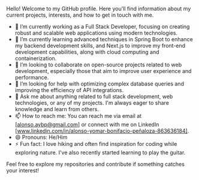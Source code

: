 Hello! Welcome to my GitHub profile. Here you'll find information about my current projects, interests, and how to get in touch with me.

- 🔭 I’m currently working as a Full Stack Developer, focusing on creating robust and scalable web applications using modern technologies.
- 🌱 I’m currently learning advanced techniques in Spring Boot to enhance my backend development skills, and Next.js to improve my front-end development capabilities, along with cloud computing and containerization.
- 👯 I’m looking to collaborate on open-source projects related to web development, especially those that aim to improve user experience and performance.
- 🤔 I’m looking for help with optimizing complex database queries and improving the efficiency of API integrations.
- 💬 Ask me about anything related to full stack development, web technologies, or any of my projects. I'm always eager to share knowledge and learn from others.
- 📫 How to reach me: You can reach me via email at [alonso.aybp@gmail.com] or connect with me on LinkedIn [www.linkedin.com/in/alonso-yomar-bonifacio-peñaloza-863636184].
- 😄 Pronouns: He/Him
- ⚡ Fun fact: I love hiking and often find inspiration for coding while exploring nature. I've also recently started learning to play the guitar.

Feel free to explore my repositories and contribute if something catches your interest!
